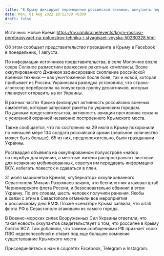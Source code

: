 ```yaml
---
title: "В Крыму фиксируют перемещение российской техники, оккупанты перебрасывают войска — представительство президента"
date: Mon, 01 Aug 2022 18:51:00 +0300
draft: false
---
```

Источник: Новое Время https://nv.ua/ukraine/events/krym-rossiya-perebrasyvaet-na-poluostrov-tehniku-i-styagivaet-voyska-50260328.html


 Об этом сообщает представительство президента в Крыму в Facebook в понедельник, 1 августа.

По информации источников представительства, в селе Молочное возле озера Соленое разместили вражеские ракетные комплексы. Возле оккупированного Джанкоя зафиксировано скопление российской военной техники — как уничтоженной после боев, так и новой, которая прибывает из России. Украинская разведка установила, что страна-агрессор перебросила на полуостров группу десантников, которых планирует отправить на юг Украины.

В разных частях Крыма фиксируют активность российских военных самолетов, которые запускают ракеты по украинским городам. По данным представительства, активность авиации противника связана с усиленной охранной незаконно построенного Крымского моста.

Также сообщается, что по состоянию на 29 июля в Крыму похоронили по меньшей мере 134 солдата российской армии (реальное количество может быть больше). 65 из них, предположительно, были гражданами Украины.

Росгвардия объявила на оккупированном полуострове «набор на службу» для мужчин, а местные жители распространяют листовки для незаконно мобилизованных, советуя им передавать информацию ВСУ, избегать повесток и сдаваться в плен.

31 июля марионетка Кремля, «губернатор» оккупированного Севастополя Михаил Развожаев заявил, что беспилотник атаковал штаб Черноморского флота России, и безосновательно обвинил в этом Украину. По его словам, шесть человек получили ранения. Якобы в связи с этим в Севастополе отменили все мероприятия к российскому дню ВМФ. Позже «сенатор» Крыма заявила, что штаб флота РФ в Севастополе атаковали из самого города.

В Военно-морских силах Вооруженных Сил Украины ответили, что такая новость оккупантов свидетельствует о том, что россияне в Крыму боятся ВСУ. Там добавили, что такими сообщениями РФ признает свою ПВО недееспособной и ставит под еще большее сомнение существование Крымского моста.

Присоединяйтесь к нам в соцсетях Facebook, Telegram и Instagram.
